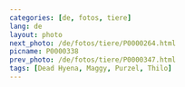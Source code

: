 ```yaml
---
categories: [de, fotos, tiere]
lang: de
layout: photo
next_photo: /de/fotos/tiere/P0000264.html
picname: P0000338
prev_photo: /de/fotos/tiere/P0000347.html
tags: [Dead Hyena, Maggy, Purzel, Thilo]
---
```

